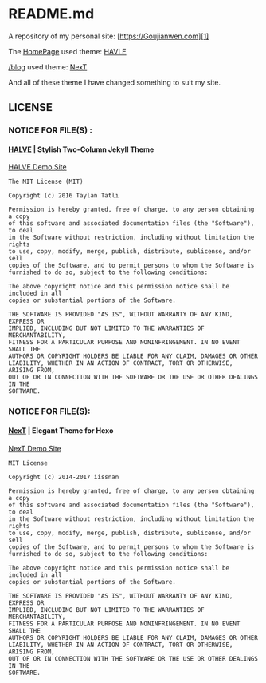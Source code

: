 # README.md

A repository of my personal site: [https://Goujianwen.com][1]

The [HomePage][1] used theme: [HAVLE](https://github.com/TaylanTatli/Halve)    

[/blog][2] used theme: [NexT](https://github.com/iissnan/hexo-theme-next)    

And all of these theme I have changed something to suit my site.    


[1]: https://Goujianwen.com
[2]: https://Goujianwen.com/blog




## LICENSE
### NOTICE FOR FILE(S) : 
#### [HALVE](https://github.com/taylantatli/Halve) | Stylish Two-Column Jekyll Theme

 [HALVE Demo Site](https://taylantatli.github.io/Halve/ )


    The MIT License (MIT)
    
    Copyright (c) 2016 Taylan Tatlı
    
    Permission is hereby granted, free of charge, to any person obtaining a copy
    of this software and associated documentation files (the "Software"), to deal
    in the Software without restriction, including without limitation the rights
    to use, copy, modify, merge, publish, distribute, sublicense, and/or sell
    copies of the Software, and to permit persons to whom the Software is
    furnished to do so, subject to the following conditions:
    
    The above copyright notice and this permission notice shall be included in all
    copies or substantial portions of the Software.
    
    THE SOFTWARE IS PROVIDED "AS IS", WITHOUT WARRANTY OF ANY KIND, EXPRESS OR
    IMPLIED, INCLUDING BUT NOT LIMITED TO THE WARRANTIES OF MERCHANTABILITY,
    FITNESS FOR A PARTICULAR PURPOSE AND NONINFRINGEMENT. IN NO EVENT SHALL THE
    AUTHORS OR COPYRIGHT HOLDERS BE LIABLE FOR ANY CLAIM, DAMAGES OR OTHER
    LIABILITY, WHETHER IN AN ACTION OF CONTRACT, TORT OR OTHERWISE, ARISING FROM,
    OUT OF OR IN CONNECTION WITH THE SOFTWARE OR THE USE OR OTHER DEALINGS IN THE
    SOFTWARE.



### NOTICE FOR FILE(S):
#### [NexT](https://github.com/iissnan/hexo-theme-next)  | Elegant Theme for Hexo  
[NexT Demo Site](https://notes.iissnan.com)

    MIT License

    Copyright (c) 2014-2017 iissnan

    Permission is hereby granted, free of charge, to any person obtaining a copy
    of this software and associated documentation files (the "Software"), to deal
    in the Software without restriction, including without limitation the rights
    to use, copy, modify, merge, publish, distribute, sublicense, and/or sell
    copies of the Software, and to permit persons to whom the Software is
    furnished to do so, subject to the following conditions:

    The above copyright notice and this permission notice shall be included in all
    copies or substantial portions of the Software.

    THE SOFTWARE IS PROVIDED "AS IS", WITHOUT WARRANTY OF ANY KIND, EXPRESS OR
    IMPLIED, INCLUDING BUT NOT LIMITED TO THE WARRANTIES OF MERCHANTABILITY,
    FITNESS FOR A PARTICULAR PURPOSE AND NONINFRINGEMENT. IN NO EVENT SHALL THE
    AUTHORS OR COPYRIGHT HOLDERS BE LIABLE FOR ANY CLAIM, DAMAGES OR OTHER
    LIABILITY, WHETHER IN AN ACTION OF CONTRACT, TORT OR OTHERWISE, ARISING FROM,
    OUT OF OR IN CONNECTION WITH THE SOFTWARE OR THE USE OR OTHER DEALINGS IN THE
    SOFTWARE.




